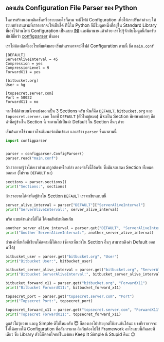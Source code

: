 ## ลองเล่น  Configuration File Parser ของ Python

ในการสร้างแอพพลิเคชั่นหรือระบบอะไรก็ตาม จะมีไฟล์ Configuration เพื่อให้เราปรับค่าต่างๆ ให้ระบบทำงานตามที่เราอยากจะให้เป็นได้ ทีนี้ใน Python ก็มีโมดูลหนึ่งที่อยู่ใน Standard Library ที่เอาไว้อ่านไฟล์ Configuration เป็นแบบ  [INI](https://en.wikipedia.org/wiki/INI_file)  และมีมานานแล้วด้วย เราไปรู้จักกับโมดูลนี้กันครับ มันมีชื่อว่า  [configparser](https://docs.python.org/3/library/configparser.html)  นั่นเอง

เราไม่ต้องติดตั้งอะไรเพิ่มเติมเลย เริ่มต้นเราอาจจะมีไฟล์ Configuration ตามนี้ ชื่อ `main.conf`

```
[DEFAULT]
ServerAliveInterval = 45
Compression = yes
CompressionLevel = 9
ForwardX11 = yes

[bitbucket.org]
User = hg

[topsecret.server.com]
Port = 50022
ForwardX11 = no
```

จากไฟล์ด้านบนนี้จะแบ่งออกเป็น 3 Sections ครับ นั่นก็คือ `DEFAULT`, `bitbucket.org` และ `topsecret.server.com` โดยที่ `DEFAULT` (ตัวใหญ่หมด) นี่จะเป็น Section พิเศษหน่อยๆ คือ ค่าที่อยู่ข้างใน Section นี้ จะตามไปเป็นค่า Default ใน Section อื่นๆ ด้วย

เริ่มต้นการใช้งานเราก็จะอิมพอร์ตมันเข้ามา และสร้าง `parser` ขึ้นมาตามนี้

```py
import configparser


parser = configparser.ConfigParser()
parser.read("main.conf")
```

ถ้าเราอยากรู้ว่าโค้ดเราอ่านมาถูกต้องหรือเปล่า ลองคำสั่งนี้ได้ครับ ซึ่งมันจะแสดง Section ทั้งหมดออกมา (ไม่รวม `DEFAULT` นะ)

```py
sections = parser.sections()
print("Sections:", sections)
```

ถ้าเราอยากได้ค่าที่อยู่ข้างใน Section `DEFAULT` เราจะเขียนแบบนี้

```py
server_alive_interval = parser["DEFAULT"]["ServerAliveInterval"]
print("ServerAliveInterval:", server_alive_interval)
```

หรือ แบบด้านล่างนี้ก็ได้ ได้ผลลัพธ์เหมือนกัน

```py
another_server_alive_interval = parser.get("DEFAULT", "ServerAliveInterval")
print("Another ServerAliveInterval:", another_server_alive_interval)
```

ส่วนค่าที่เหลือก็เขียนโค้ดตามนี้ได้เลย (ซึ่งจะเห็นว่าใน Section อื่นๆ สามารถดึงค่า Default ออกมาได้)

```py
bitbucket_user = parser.get("bitbucket.org", "User")
print("Bitbucket User:", bitbucket_user)

bitbucket_server_alive_interval = parser.get("bitbucket.org", "ServerAliveInterval")
print("Bitbucket ServerAliveInterval:", bitbucket_server_alive_interval)

bitbucket_forward_x11 = parser.get("bitbucket.org", "ForwardX11")
print("Bitbucket ForwardX11:", bitbucket_forward_x11)

topsecret_port = parser.get("topsecret.server.com", "Port")
print("Topsecret Port:", topsecret_port)

topsecret_forward_x11 = parser.get("topsecret.server.com", "ForwardX11")
print("Topsecret ForwardX11:", topsecret_forward_x11)
```

ดูแล้วไม่วุ่ยวาย และดู Simple ดีใช่ไหมครับ 😇 ก็ลองเอาไปประยุกต์ใช้งานกันได้นะ บางทีเราอาจจะไม่ได้อยากได้ Configuration ที่อลังการมาก ถึงกับต้องไปใช้ Framework อะไรแบบนี้กันเลยทีเดียว ซึ่ง Library ตัวนี้ก็ตอบโจทย์ในแง่ของ Keep It Simple & Stupid ดีนะ 😉